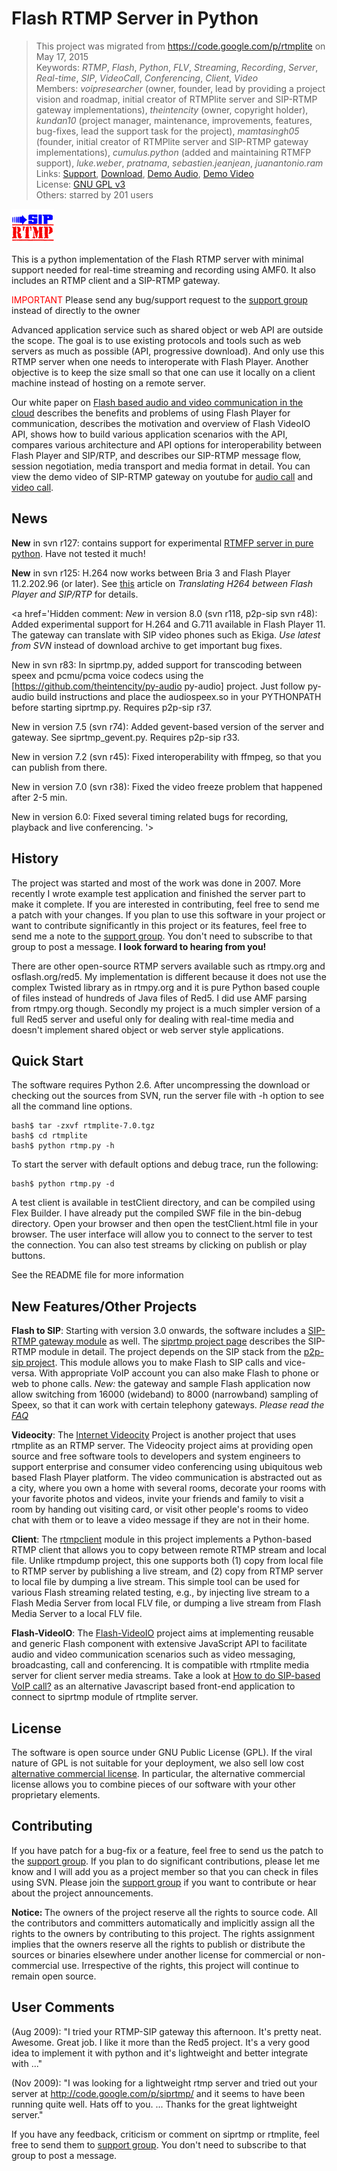 # Flash RTMP Server in Python #

> This project was migrated from <https://code.google.com/p/rtmplite> on May 17, 2015  
> Keywords: *RTMP*, *Flash*, *Python*, *FLV*, *Streaming*, *Recording*, *Server*, *Real-time*, *SIP*, *VideoCall*, *Conferencing*, *Client*, *Video*  
> Members: *voipresearcher* (owner, founder, lead by providing a project vision and roadmap, initial creator of RTMPlite server and SIP-RTMP gateway implementations), *theintencity* (owner, copyright holder), *kundan10* (project manager, maintenance, improvements, features, bug-fixes, lead the support task for the project), *mamtasingh05* (founder, initial creator of RTMPlite server and SIP-RTMP gateway implementations), *cumulus.python* (added and maintaining RTMFP support), *luke.weber*, *pratnama*, *sebastien.jeanjean*, *juanantonio.ram*  
> Links: [Support](http://groups.google.com/group/myprojectguide), [Download](https://github.com/theintencity/rtmplite/tree/downloads), [Demo Audio](http://www.youtube.com/watch?v=-_W2YVCIPg8), [Demo Video](http://www.youtube.com/watch?v=-_W2YVCIPg8)  
> License: [GNU GPL v3](http://www.gnu.org/licenses/gpl.html)  
> Others: starred by 201 users  

![logo](/siprtmp.png)

This is a python implementation of the Flash RTMP server with minimal support needed for real-time streaming and recording using AMF0. It also includes an RTMP client and a SIP-RTMP gateway.

<font color='#ff0000'>IMPORTANT</font> Please send any bug/support request to the [support group](http://groups.google.com/group/myprojectguide) instead of directly to the owner

Advanced application service such as shared object or web API are outside the scope. The goal is to use existing protocols and tools such as web servers as much as possible (API, progressive download). And only use this RTMP server when one needs to interoperate with Flash Player. Another objective is to keep the size small so that one can use it locally on a client machine instead of hosting on a remote server.

Our white paper on <a href='http://arxiv.org/pdf/1107.0011v1'>Flash based audio and video communication in the cloud</a> describes the benefits and problems of using Flash Player for communication, describes the motivation and overview of Flash VideoIO API, shows how to build various application scenarios with the API, compares various architecture and API options for interoperability between Flash Player and SIP/RTP, and describes our SIP-RTMP message flow, session negotiation, media transport and media format in detail. You can view the demo video of SIP-RTMP gateway on youtube for [audio call](http://www.youtube.com/watch?v=-_W2YVCIPg8) and [video call](http://www.youtube.com/watch?v=cI4nqBfHsXM).

## News ##

**New** in svn r127: contains support for experimental [RTMFP server in pure python](/rtmfp.py). Have not tested it much!

**New** in svn r125: H.264 now works between Bria 3 and Flash Player 11.2.202.96 (or later). See [this](http://p2p-sip.blogspot.com/2012/01/translating-h264-between-flash-player.html) article on _Translating H264 between Flash Player and SIP/RTP_ for details.

<a href='Hidden comment: 
*New* in version 8.0 (svn r118, p2p-sip svn r48): Added experimental support for H.264 and G.711 available in Flash Player 11. The gateway can translate with SIP video phones such as Ekiga. *Use latest from SVN* instead of download archive to get important bug fixes.

New in svn r83: In siprtmp.py, added support for transcoding between speex and pcmu/pcma voice codecs using the [https://github.com/theintencity/py-audio py-audio] project. Just follow py-audio build instructions and place the audiospeex.so in your PYTHONPATH before starting siprtmp.py. Requires p2p-sip r37.


New in version 7.5 (svn r74): Added gevent-based version of the server and gateway. See siprtmp_gevent.py. Requires p2p-sip r33.

New in version 7.2 (svn r45): Fixed interoperability with ffmpeg, so that you can publish from there.

New in version 7.0 (svn r38): Fixed the video freeze problem that happened after 2-5 min.

New in version 6.0: Fixed several timing related bugs for recording, playback and live conferencing.
'></a>

## History ##

The project was started and most of the work was done in 2007. More recently I wrote example test application and finished the server part to make it complete. If you are interested in contributing, feel free to send me a patch with your changes. If you plan to use this software in your project or want to contribute significantly in this project or its features, feel free to send me a note to the [support group](http://groups.google.com/group/myprojectguide). You don't need to subscribe to that group to post a message. **I look forward to hearing from you!**

There are other open-source RTMP servers available such as rtmpy.org and osflash.org/red5. My implementation is different because it does not use the complex Twisted library as in rtmpy.org and it is pure Python based couple of files instead of hundreds of Java files of Red5. I did use AMF parsing from rtmpy.org though. Secondly my project is a much simpler version of a full Red5 server and useful only for dealing with real-time media and doesn't implement shared object or web server style applications.

## Quick Start ##

The software requires Python 2.6. After uncompressing the download or checking out the sources from SVN, run the server file with -h option to see all the command line options.
```
bash$ tar -zxvf rtmplite-7.0.tgz
bash$ cd rtmplite
bash$ python rtmp.py -h
```

To start the server with default options and debug trace, run the following:
```
bash$ python rtmp.py -d
```

A test client is available in testClient directory, and can be compiled using Flex Builder. I have already put the compiled SWF file in the bin-debug directory. Open your browser and then open the testClient.html file in your browser. The user interface will allow you to connect to the server to test the connection. You can also test streams by clicking on publish or play buttons.

See the README file for more information

## New Features/Other Projects ##

**Flash to SIP**: Starting with version 3.0 onwards, the software includes a [SIP-RTMP gateway module](/siprtmp.py) as well. The [siprtmp project page](/siprtmp.md) describes the SIP-RTMP module in detail. The project depends on the SIP stack from the [p2p-sip project](https://github.com/theintencity/p2p-sip). This module allows you to make Flash to SIP calls and vice-versa. With appropriate VoIP account you can also make Flash to phone or web to phone calls. _New:_ the gateway and sample Flash application now allow switching from 16000 (wideband) to 8000 (narrowband) sampling of Speex, so that it can work with certain telephony gateways.  _Please read the [FAQ](siprtmp-faq.md)_

**Videocity**: The [Internet Videocity](https://github.com/theintencity/videocity) Project is another project that uses rtmplite as an RTMP server. The Videocity project aims at providing open source and free software tools to developers and system engineers to support enterprise and consumer video conferencing using ubiquitous web based Flash Player platform. The video communication is abstracted out as a city, where you own a home with several rooms, decorate your rooms with your favorite photos and videos, invite your friends and family to visit a room by handing out visiting card, or visit other people's rooms to video chat with them or to leave a video message if they are not in their home.

**Client**: The [rtmpclient](/rtmpclient.py) module in this project implements a Python-based RTMP client that allows you to copy between remote RTMP stream and local file. Unlike rtmpdump project, this one supports both (1) copy from local file to RTMP server by publishing a live stream, and (2) copy from RTMP server to local file by dumping a live stream. This simple tool can be used for various Flash streaming related testing, e.g., by injecting live stream to a Flash Media Server from local FLV file, or dumping a live stream from Flash Media Server to a local FLV file.

**Flash-VideoIO**: The [Flash-VideoIO](https://github.com/theintencity/flash-videoio) project aims at implementing reusable and generic Flash component with extensive JavaScript API to facilitate audio and video communication scenarios such as video messaging, broadcasting, call and conferencing. It is compatible with rtmplite media server for client server media streams. Take a look at <a href='http://myprojectguide.org/p/flash-videoio/11.html'>How to do SIP-based VoIP call?</a> as an alternative Javascript based front-end application to connect to siprtmp module of rtmplite server.

## License ##

The software is open source under GNU Public License (GPL). If the viral nature of GPL is not suitable for your deployment, we also sell low cost [alternative commercial license](http://theintencity.com/services.html). In particular, the alternative commercial license allows you to combine pieces of our software with your other proprietary elements.

## Contributing ##
If you have patch for a bug-fix or a feature, feel free to send us the patch to the [support group](http://groups.google.com/group/myprojectguide). If you plan to do significant contributions, please let me know and I will add you as a project member so that you can check in files using SVN. Please join the [support group](http://groups.google.com/group/myprojectguide) if you want to contribute or hear about the project announcements.

<b>Notice: </b> The owners of the project reserve all the rights to source code. All the contributors and committers automatically and implicitly assign all the rights to the owners by contributing to this project. The rights assignment implies that the owners reserve all the rights to publish or distribute the sources or binaries elsewhere under another license for commercial or non-commercial use. Irrespective of the rights, this project will continue to remain open source.

## User Comments ##

(Aug 2009): "I tried your RTMP-SIP gateway this afternoon. It's pretty neat. Awesome. Great job. I like it more than the Red5 project.  It's a very good idea to implement it with python and it's lightweight and better integrate with ..."

(Nov 2009): "I was looking for a lightweight rtmp server and tried out your server at http://code.google.com/p/siprtmp/ and it seems to have been running quite well. Hats off to you. ... Thanks for the great lightweight server."

If you have any feedback, criticism or comment on siprtmp or rtmplite, feel free to send them to [support group](http://groups.google.com/group/myprojectguide). You don't need to subscribe to that group to post a message.
